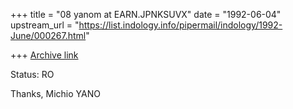 +++
title = "08 yanom at EARN.JPNKSUVX"
date = "1992-06-04"
upstream_url = "https://list.indology.info/pipermail/indology/1992-June/000267.html"

+++
[Archive link](https://list.indology.info/pipermail/indology/1992-June/000267.html)

Status: RO

Thanks, Michio YANO




